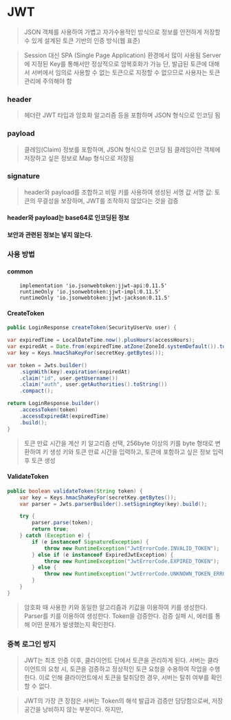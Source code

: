 # JWT

> JSON 객체를 사용하여 가볍고 자가수용적인 방식으로 정보를 안전하게 저장할 수 있게 설계된 토큰 기반의 인증 방식(웹 표준)

> Session 대신 SPA (Single Page Application) 환경에서 많이 사용됨
> Server에 지정된 Key를 통해서만 정상적으로 암복호화가 가능
> 단, 발급된 토큰에 대해서 서버에서 임의로 사용할 수 없는 토큰으로 지정할 수 없으므로 사용자는 토큰 관리에 주의해야 함


### header
> 헤더란 JWT 타입과 암호화 알고리즘 등을 포함하며 JSON 형식으로 인코딩 됨
### payload
> 클레임(Claim) 정보를 포함하며, JSON 형식으로 인코딩 됨
> 	클레임이란 객체에 저장하고 싶은 정보로 Map 형식으로 저장됨
### signature
> header와 payload를 조합하고 비밀 키를 사용하여 생성된 서명 값
> 서명 값: 토큰의 무결성을 보장하며, JWT를 조작하지 않았다는 것을 검증

#### header와 payload는 base64로 인코딩된 정보 
#### 보안과 관련된 정보는 넣지 않는다.


### 사용 방법

#### common
```
	implementation 'io.jsonwebtoken:jjwt-api:0.11.5'
	runtimeOnly 'io.jsonwebtoken:jjwt-impl:0.11.5'
	runtimeOnly 'io.jsonwebtoken:jjwt-jackson:0.11.5'
```

#### CreateToken
```java
public LoginResponse createToken(SecurityUserVo user) {

var expiredTime = LocalDateTime.now().plusHours(accessHours);
var expiredAt = Date.from(expiredTime.atZone(ZoneId.systemDefault()).toInstant());
var key = Keys.hmacShaKeyFor(secretKey.getBytes());

var token = Jwts.builder()
	.signWith(key).expiration(expiredAt)
	.claim("id", user.getUsername())
	.claim("auth", user.getAuthorities().toString())
	.compact();

return LoginResponse.builder()
	.accessToken(token)
	.accessExpiredAt(expiredTime)
	.build();
}
```
> 토큰 만료 시간을 계산
> 키 알고리즘 선택, 256byte 이상의 키를 byte 형태로 변환하여 키 생성
> 키와 토큰 만료 시간을 입력하고, 토큰에 포함하고 싶은 정보 입력 후 토큰 생성

#### ValidateToken
```java
public boolean validateToken(String token) {
	var key = Keys.hmacShaKeyFor(secretKey.getBytes());
	var parser = Jwts.parserBuilder().setSigningKey(key).build();

	try {
		parser.parse(token);
		return true;
	} catch (Exception e) {
		if (e instanceof SignatureException) {
			throw new RuntimeException("JwtErrorCode.INVALID_TOKEN");
		} else if (e instanceof ExpiredJwtException) {
			throw new RuntimeException("JwtErrorCode.EXPIRED_TOKEN");
		} else {
			throw new RuntimeException("JwtErrorCode.UNKNOWN_TOKEN_ERROR");
		}
	}
}
```
> 암호화 때 사용한 키와 동일한 알고리즘과 키값을 이용하여 키를 생성한다.
> Parser를 키를 이용하여 생성한다.
> Token을 검증한다.
> 검증 실패 시, 에러를 통해 어떤 문제가 발생했는지 확인한다.



### 중복 로그인 방지
> JWT는 최초 인증 이후, 클라이언트 단에서 토큰을 관리하게 된다.
> 서버는 클라이언트의 요청 시, 토큰을 검증하고 정상적인 토큰 요청을 수용하여 작업을 수행한다.
> 이로 인해 클라이언트에서 토큰을 탈취당한 경우, 서버는 탈취 여부를 확인할 수 없다.

> JWT의 가장 큰 장점은 서버는 Token의 해석 발급과 검증만 담당함으로써, 저장공간을 낭비하지 않는 부분이다.
> 하지만,